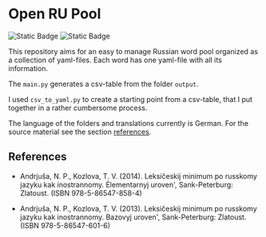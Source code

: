 # Open RU Pool

![Static Badge](https://img.shields.io/badge/Data-YAML-%23CB171E?style=flat-square)
![Static Badge](https://img.shields.io/badge/Script-Python3-%233776AB?style=flat-square)


This repository aims for an easy to manage Russian word pool organized as a collection of yaml-files. Each word has one yaml-file with all its information.

The `main.py` generates a csv-table from the folder `output`.

I used `csv_to_yaml.py` to create a starting point from a csv-table, that I put together in a rather cumbersome process.

The language of the folders and translations currently is German. For the source material see the section [references](#References).



## References

- Andrjuša, N. P., Kozlova, T. V. (2014). Leksičeskij minimum po russkomy jazyku kak inostrannomy. Ėlementarnyj uroven', Sank-Peterburg: Zlatoust. (ISBN 978-5-86547-858-4)

- Andrjuša, N. P., Kozlova, T. V. (2013). Leksičeskij minimum po russkomy jazyku kak inostrannomy.
Bazovyj uroven', Sank-Peterburg: Zlatoust. (ISBN 978-5-86547-601-6)

